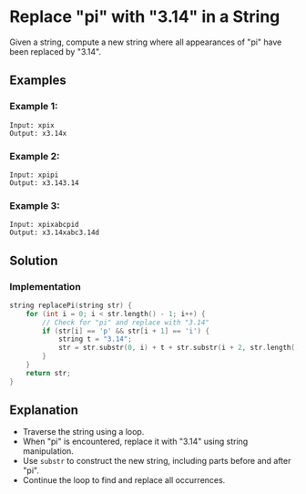 # Replace "pi" with "3.14" in a String

Given a string, compute a new string where all appearances of "pi" have been replaced by "3.14".

## Examples

### Example 1:
```text
Input: xpix
Output: x3.14x
```

### Example 2:
```text
Input: xpipi
Output: x3.143.14
```

### Example 3:
```text
Input: xpixabcpid
Output: x3.14xabc3.14d
```

## Solution

### Implementation
```cpp
string replacePi(string str) {
    for (int i = 0; i < str.length() - 1; i++) {
        // Check for "pi" and replace with "3.14"
        if (str[i] == 'p' && str[i + 1] == 'i') {
            string t = "3.14";
            str = str.substr(0, i) + t + str.substr(i + 2, str.length());
        }
    }
    return str;
}
```

## Explanation
- Traverse the string using a loop.
- When "pi" is encountered, replace it with "3.14" using string manipulation.
- Use `substr` to construct the new string, including parts before and after "pi".
- Continue the loop to find and replace all occurrences.


